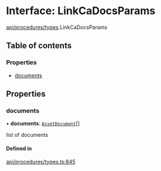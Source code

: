 # Interface: LinkCaDocsParams

[api/procedures/types](../wiki/api.procedures.types).LinkCaDocsParams

## Table of contents

### Properties

- [documents](../wiki/api.procedures.types.LinkCaDocsParams#documents)

## Properties

### documents

• **documents**: [`AssetDocument`](../wiki/types.AssetDocument)[]

list of documents

#### Defined in

[api/procedures/types.ts:845](https://github.com/PolymeshAssociation/polymesh-sdk/blob/07b115c8/src/api/procedures/types.ts#L845)
